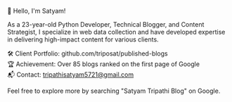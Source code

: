 👋 Hello, I'm Satyam!

As a 23-year-old Python Developer, Technical Blogger, and Content Strategist, I specialize in web data collection and have developed expertise in delivering high-impact content for various clients.

🛠 Client Portfolio: github.com/triposat/published-blogs <br>
🏆 Achievement: Over 85 blogs ranked on the first page of Google <br>
📬 Contact: tripathisatyam5721@gmail.com

Feel free to explore more by searching "Satyam Tripathi Blog" on Google.
